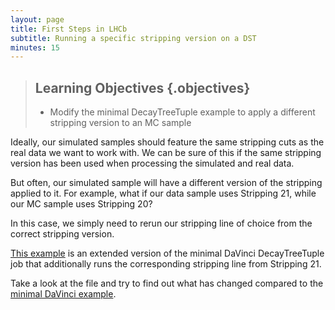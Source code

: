 ```yaml
---
layout: page
title: First Steps in LHCb
subtitle: Running a specific stripping version on a DST
minutes: 15
---
```

> ## Learning Objectives {.objectives}
>
> * Modify the minimal DecayTreeTuple example to apply a different stripping version to an MC sample

Ideally, our simulated samples should feature the same stripping cuts as the real data we want to work with.
We can be sure of this if the same stripping version has been used when processing the simulated and real data.

But often, our simulated sample will have a different version of the stripping applied to it.
For example, what if our data sample uses Stripping 21, while our MC sample uses Stripping 20?

In this case, we simply need to rerun our stripping line of choice from the correct stripping version.

[This example](code/07-rerun-stripping/options.py) is an extended version of the minimal DaVinci DecayTreeTuple job that additionally runs the corresponding stripping line from Stripping 21.

Take a look at the file and try to find out what has changed compared to the [minimal DaVinci example](./code/09-ntuple_options.py).


